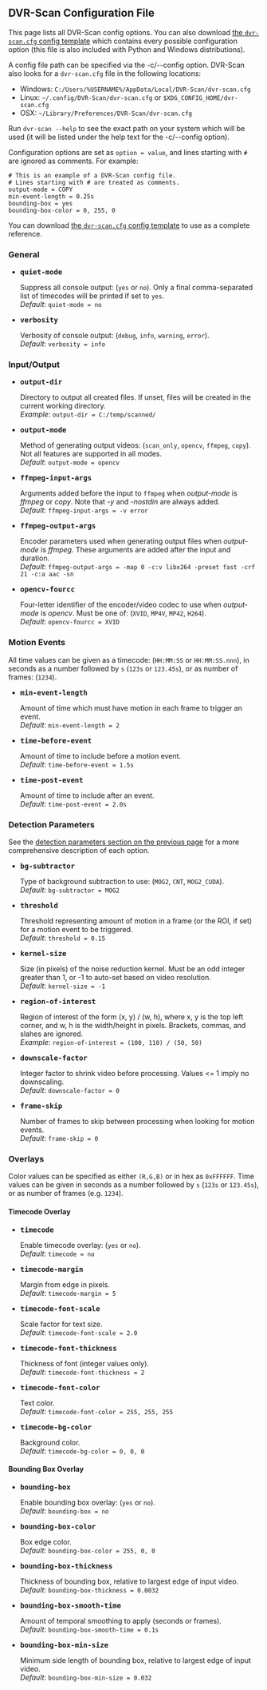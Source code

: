 
## DVR-Scan Configuration File

This page lists all DVR-Scan config options. You can also download [the `dvr-scan.cfg` config template](https://github.com/Breakthrough/DVR-Scan/blob/v1.5/dvr-scan.cfg) which contains every possible configuration option (this file is also included with Python and Windows distributions).

A config file path can be specified via the -c/--config option. DVR-Scan also looks for a `dvr-scan.cfg` file in the following locations:

 * Windows: `C:/Users/%USERNAME%/AppData/Local/DVR-Scan/dvr-scan.cfg`
 * Linux: `~/.config/DVR-Scan/dvr-scan.cfg` or `$XDG_CONFIG_HOME/dvr-scan.cfg`
 * OSX: `~/Library/Preferences/DVR-Scan/dvr-scan.cfg`

Run `dvr-scan --help` to see the exact path on your system which will be used (it will be listed under the help text for the -c/--config option).

Configuration options are set as `option = value`, and lines starting with `#` are ignored as comments. For example:

```
# This is an example of a DVR-Scan config file.
# Lines starting with # are treated as comments.
output-mode = COPY
min-event-length = 0.25s
bounding-box = yes
bounding-box-color = 0, 255, 0
```

You can download [the `dvr-scan.cfg` config template](https://github.com/Breakthrough/DVR-Scan/blob/v1.5/dvr-scan.cfg) to use as a complete reference.


### General

 * <b><pre>quiet-mode</pre></b>
    Suppress all console output: (`yes` or `no`). Only a final comma-separated list of timecodes will be printed if set to `yes`.
    <br/>*Default*: `quiet-mode = no`

 * <b><pre>verbosity</pre></b>
    Verbosity of console output: (`debug`, `info`, `warning`, `error`).
    <br/>*Default*: `verbosity = info`

### Input/Output

 * <b><pre>output-dir</pre></b>
    Directory to output all created files. If unset, files will be created in the current working directory.
    <br/>*Example*: `output-dir = C:/temp/scanned/`

 * <b><pre>output-mode</pre></b>
    Method of generating output videos: (`scan_only`, `opencv`, `ffmpeg`, `copy`). Not all features are supported in all modes.
    <br/>*Default*: `output-mode = opencv`

 * <b><pre>ffmpeg-input-args</pre></b>
    Arguments added before the input to `ffmpeg` when *output-mode* is *ffmpeg* or *copy*. Note that *-y* and *-nostdin* are always added.
    <br/>*Default*: `ffmpeg-input-args = -v error`

 * <b><pre>ffmpeg-output-args</pre></b>
    Encoder parameters used when generating output files when *output-mode* is *ffmpeg*. These arguments are added after the input and duration.
    <br/>*Default*: `ffmpeg-output-args = -map 0 -c:v libx264 -preset fast -crf 21 -c:a aac -sn`

 * <b><pre>opencv-fourcc</pre></b>
    Four-letter identifier of the encoder/video codec to use when *output-mode* is *opencv*. Must be one of: (`XVID`, `MP4V`, `MP42`, `H264`).
    <br/>*Default*: `opencv-fourcc = XVID`


### Motion Events

All time values can be given as a timecode: (`HH:MM:SS` or `HH:MM:SS.nnn`), in seconds as a number followed by `s` (`123s` or `123.45s`), or as number of frames: (`1234`).

 * <b><pre>min-event-length</pre></b>
    Amount of time which must have motion in each frame to trigger an event.
    <br/>*Default*: `min-event-length = 2`

 * <b><pre>time-before-event</pre></b>
    Amount of time to include before a motion event.
    <br/>*Default*: `time-before-event = 1.5s`

 * <b><pre>time-post-event</pre></b>
    Amount of time to include after an event.
    <br/>*Default*: `time-post-event = 2.0s`


### Detection Parameters

See the [detection parameters section on the previous page](options.md#detection-parameters) for a more comprehensive description of each option.

 * <b><pre>bg-subtractor</pre></b>
    Type of background subtraction to use: (`MOG2`, `CNT`, `MOG2_CUDA`).
    <br/>*Default*: `bg-subtractor = MOG2`

 * <b><pre>threshold</pre></b>
    Threshold representing amount of motion in a frame (or the ROI, if set) for a motion event to be triggered.
    <br/>*Default*: `threshold = 0.15`

 * <b><pre>kernel-size</pre></b>
    Size (in pixels) of the noise reduction kernel. Must be an odd integer greater than 1, or -1 to auto-set based on video resolution.
    <br/>*Default*: `kernel-size = -1`

 * <b><pre>region-of-interest</pre></b>
    Region of interest of the form (x, y) / (w, h), where x, y is the top left corner, and w, h is the width/height in pixels. Brackets, commas, and slahes are ignored.
    <br/>*Example*: `region-of-interest = (100, 110) / (50, 50)`

 * <b><pre>downscale-factor</pre></b>
    Integer factor to shrink video before processing. Values <= 1 imply no downscaling.
    <br/>*Default*: `downscale-factor = 0`

 * <b><pre>frame-skip</pre></b>
    Number of frames to skip between processing when looking for motion events.
    <br/>*Default*: `frame-skip = 0`


### Overlays

Color values can be specified as either `(R,G,B)` or in hex as `0xFFFFFF`. Time values can be given in seconds as a number followed by `s` (`123s` or `123.45s`), or as number of frames (e.g. `1234`).

#### Timecode Overlay

 * <b><pre>timecode</pre></b>
    Enable timecode overlay: (`yes` or `no`).
    <br/>*Default*: `timecode = no`

 * <b><pre>timecode-margin</pre></b>
    Margin from edge in pixels.
    <br/>*Default*: `timecode-margin = 5`

 * <b><pre>timecode-font-scale</pre></b>
    Scale factor for text size.
    <br/>*Default*: `timecode-font-scale = 2.0`

 * <b><pre>timecode-font-thickness</pre></b>
    Thickness of font (integer values only).
    <br/>*Default*: `timecode-font-thickness = 2`

 * <b><pre>timecode-font-color</pre></b>
    Text color.
    <br/>*Default*: `timecode-font-color = 255, 255, 255`

 * <b><pre>timecode-bg-color</pre></b>
    Background color.
    <br/>*Default*: `timecode-bg-color = 0, 0, 0`


#### Bounding Box Overlay

 * <b><pre>bounding-box</pre></b>
    Enable bounding box overlay: (`yes` or `no`).
    <br/>*Default*: `bounding-box = no`

 * <b><pre>bounding-box-color</pre></b>
    Box edge color.
    <br/>*Default*: `bounding-box-color = 255, 0, 0`

 * <b><pre>bounding-box-thickness</pre></b>
    Thickness of bounding box, relative to largest edge of input video.
    <br/>*Default*: `bounding-box-thickness = 0.0032`

 * <b><pre>bounding-box-smooth-time</pre></b>
    Amount of temporal smoothing to apply (seconds or frames).
    <br/>*Default*: `bounding-box-smooth-time = 0.1s`

 * <b><pre>bounding-box-min-size</pre></b>
    Minimum side length of bounding box, relative to largest edge of input video.
    <br/>*Default*: `bounding-box-min-size = 0.032`
